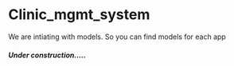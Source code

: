 # Clinic_mgmt_system
We are intiating with models. So you can find models for each app

<h4><i>Under construction.....</i></h4>
